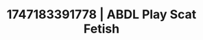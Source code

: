 ---
categories:
- Intimate rebellion
- Immersive erotica
- BookTok after dark
- Ethereal kink
- Soft domination
image: /assets/images/1747183391778.jpg
layout: post
seo:
  description: Featured content with premium ABDL Play, Scat Fetish. HD images available.
  keywords: ABDL Play, Scat Fetish
  og_image: /assets/images/1747183391778.jpg
  schema_type: VisualArtwork
tags:
- ABDL Play
- '#1747183391778'
- Scat Fetish
title: 1747183391778 | ABDL Play Scat Fetish
---